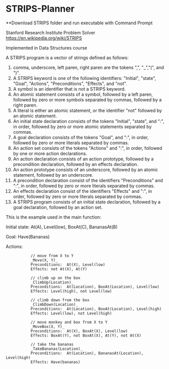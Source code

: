 # STRIPS-Planner

**Download STRIPS folder and run executable with Command Prompt

Stanford Research Institute Problem Solver
https://en.wikipedia.org/wiki/STRIPS

Implemented in Data Structures course

A STRIPS program is a vector of strings defined as follows: 
 
1.  comma, underscore, left paren, right paren are the tokens ",", "_","(", and ")". 
2.  A STRIPS keyword is one of the following identifiers: "Initial", "state", "Goal", "Actions", "Preconditions", "Effects", and "not". 
3.  A symbol is an identifier that is not a STRIPS keyword.
4.  An atomic statement consists of a symbol, followed by a left paren, followed by zero or more symbols separated by commas, followed by     a right paren. 
5.  A literal is either an atomic statement, or the identifier "not" followed by an atomic statement. 
6.  An initial state declaration consists of the tokens "Initial", "state", and ":", in order, followed by zero or more atomic statements     separated by commas. 
7.  A goal declaration consists of the tokens "Goal", and ":", in order, followed by zero or more literals separated by commas. 
8.  An action set consists of the tokens "Actions" and ":", in order, followed by one or more action declarations. 
9.  An action declaration consists of an action prototype, followed by a precondition declaration, followed by an effects declaration.
10. An action prototype consists of an underscore, followed by an atomic statement, followed by an underscore. 
11. A precondition declaration consist of the identifiers "Preconditions" and ":", in order, followed by zero or more literals separated       by commas. 
12. An effects declaration consist of the identifiers "Effects" and ":", in order, followed by zero or more literals separated by commas. 
13. A STRIPS program consists of an initial state declaration, followed by a  goal declaration, followed by an action set.


This is the example used in the main function:

   Initial state: At(A), Level(low), BoxAt(C), BananasAt(B)
   
   Goal:    Have(Bananas)
   
   
   Actions:    
               
               // move from X to Y
               _Move(X, Y)_
               Preconditions:  At(X), Level(low)
               Effects: not At(X), At(Y)
               
               // climb up on the box
               _ClimbUp(Location)_
               Preconditions:  At(Location), BoxAt(Location), Level(low)
               Effects: Level(high), not Level(low)
               
               // climb down from the box
               _ClimbDown(Location)_
               Preconditions:  At(Location), BoxAt(Location), Level(high)
               Effects: Level(low), not Level(high)
               
               // move monkey and box from X to Y
               _MoveBox(X, Y)_
               Preconditions:  At(X), BoxAt(X), Level(low)
               Effects: BoxAt(Y), not BoxAt(X), At(Y), not At(X)
               
               // take the bananas
               _TakeBananas(Location)_
               Preconditions:  At(Location), BananasAt(Location), Level(high)
               Effects: Have(bananas)
